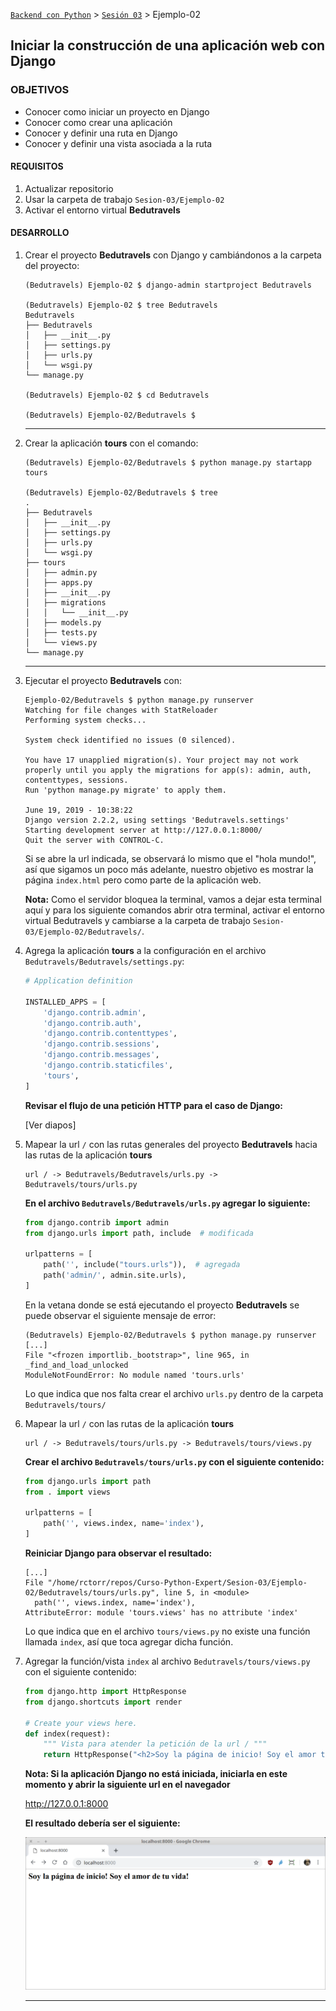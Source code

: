 [`Backend con Python`](../../Readme.md) > [`Sesión 03`](../Readme.md) > Ejemplo-02
## Iniciar la construcción de una aplicación web con Django

### OBJETIVOS
- Conocer como iniciar un proyecto en Django
- Conocer como crear una aplicación
- Conocer y definir una ruta en Django
- Conocer y definir una vista asociada a la ruta

#### REQUISITOS
1. Actualizar repositorio
1. Usar la carpeta de trabajo `Sesion-03/Ejemplo-02`
1. Activar el entorno virtual __Bedutravels__

#### DESARROLLO
1. Crear el proyecto __Bedutravels__ con Django y cambiándonos a la carpeta del proyecto:

   ```console
   (Bedutravels) Ejemplo-02 $ django-admin startproject Bedutravels

   (Bedutravels) Ejemplo-02 $ tree Bedutravels
   Bedutravels
   ├── Bedutravels
   │   ├── __init__.py
   │   ├── settings.py
   │   ├── urls.py
   │   └── wsgi.py
   └── manage.py

   (Bedutravels) Ejemplo-02 $ cd Bedutravels

   (Bedutravels) Ejemplo-02/Bedutravels $
   ```
   ***

1. Crear la aplicación __tours__ con el comando:

   ```console
   (Bedutravels) Ejemplo-02/Bedutravels $ python manage.py startapp tours

   (Bedutravels) Ejemplo-02/Bedutravels $ tree
   .
   ├── Bedutravels
   │   ├── __init__.py
   │   ├── settings.py
   │   ├── urls.py
   │   └── wsgi.py
   ├── tours
   │   ├── admin.py
   │   ├── apps.py
   │   ├── __init__.py
   │   ├── migrations
   │   │   └── __init__.py
   │   ├── models.py
   │   ├── tests.py
   │   └── views.py
   └── manage.py
   ```
   ***

1. Ejecutar el proyecto __Bedutravels__ con:

   ```console
   Ejemplo-02/Bedutravels $ python manage.py runserver
   Watching for file changes with StatReloader
   Performing system checks...

   System check identified no issues (0 silenced).

   You have 17 unapplied migration(s). Your project may not work properly until you apply the migrations for app(s): admin, auth, contenttypes, sessions.
   Run 'python manage.py migrate' to apply them.

   June 19, 2019 - 10:38:22
   Django version 2.2.2, using settings 'Bedutravels.settings'
   Starting development server at http://127.0.0.1:8000/
   Quit the server with CONTROL-C.   
   ```
   Si se abre la url indicada, se observará lo mismo que el "hola mundo!", así que sigamos un poco más adelante, nuestro objetivo es mostrar la página `index.html` pero como parte de la aplicación web.

   __Nota:__ Como el servidor bloquea la terminal, vamos a dejar esta terminal aquí y para los siguiente comandos abrir otra terminal, activar el entorno virtual Bedutravels y cambiarse a la carpeta de trabajo `Sesion-03/Ejemplo-02/Bedutravels/`.

1. Agrega la aplicación __tours__ a la configuración en el archivo `Bedutravels/Bedutravels/settings.py`:

   ```python
   # Application definition

   INSTALLED_APPS = [
       'django.contrib.admin',
       'django.contrib.auth',
       'django.contrib.contenttypes',
       'django.contrib.sessions',
       'django.contrib.messages',
       'django.contrib.staticfiles',
       'tours',
   ]   
   ```

   __Revisar el flujo de una petición HTTP para el caso de Django:__

   [Ver diapos]

1. Mapear la url `/` con las rutas generales del proyecto __Bedutravels__ hacia las rutas de la aplicación __tours__

   ```
   url / -> Bedutravels/Bedutravels/urls.py -> Bedutravels/tours/urls.py
   ```

   __En el archivo `Bedutravels/Bedutravels/urls.py` agregar lo siguiente:__

   ```python
   from django.contrib import admin
   from django.urls import path, include  # modificada

   urlpatterns = [
       path('', include("tours.urls")),  # agregada
       path('admin/', admin.site.urls),
   ]
   ```

   En la vetana donde se está ejecutando el proyecto __Bedutravels__ se puede observar el siguiente mensaje de error:

   ```console
   (Bedutravels) Ejemplo-02/Bedutravels $ python manage.py runserver
   [...]
   File "<frozen importlib._bootstrap>", line 965, in _find_and_load_unlocked
   ModuleNotFoundError: No module named 'tours.urls'
   ```
   Lo que indica que nos falta crear el archivo `urls.py` dentro de la carpeta `Bedutravels/tours/`

1. Mapear la url `/` con las rutas de la aplicación __tours__

   ```
   url / -> Bedutravels/tours/urls.py -> Bedutravels/tours/views.py
   ```

   __Crear el archivo `Bedutravels/tours/urls.py` con el siguiente contenido:__

   ```python
   from django.urls import path
   from . import views

   urlpatterns = [
       path('', views.index, name='index'),
   ]
   ```

   __Reiniciar Django para observar el resultado:__

   ```console
   [...]
   File "/home/rctorr/repos/Curso-Python-Expert/Sesion-03/Ejemplo-02/Bedutravels/tours/urls.py", line 5, in <module>
     path('', views.index, name='index'),
   AttributeError: module 'tours.views' has no attribute 'index'
   ```
   Lo que indica que en el archivo `tours/views.py` no existe una función llamada `index`, así que toca agregar dicha función.

1. Agregar la función/vista `index` al archivo `Bedutravels/tours/views.py` con el siguiente contenido:

   ```python
   from django.http import HttpResponse
   from django.shortcuts import render

   # Create your views here.
   def index(request):
       """ Vista para atender la petición de la url / """
       return HttpResponse("<h2>Soy la página de inicio! Soy el amor te tu vida!</h2>")
   ```

   __Nota: Si la aplicación Django no está iniciada, iniciarla en este momento y abrir la siguiente url en el navegador__

   http://127.0.0.1:8000

   __El resultado debería ser el siguiente:__

   ![Página de inicio Bedutravels](assets/bedutravels-index-01.png)
   ***
